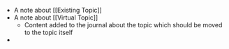 - A note about [[Existing Topic]]
- A note about [[Virtual Topic]]
	- Content added to the journal about the topic which should be moved to the topic itself
-
